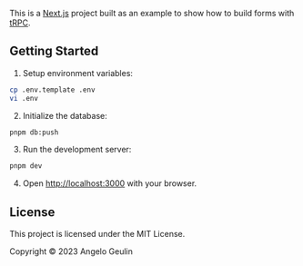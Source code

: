 This is a [Next.js](https://nextjs.org) project built as an example to show how to build
forms with [tRPC](https://trpc.io).

## Getting Started

1. Setup environment variables:

```bash
cp .env.template .env
vi .env
```

2. Initialize the database:

```bash
pnpm db:push
```

3. Run the development server:

```bash
pnpm dev
```

4. Open [http://localhost:3000](http://localhost:3000) with your browser.

## License

This project is licensed under the MIT License.

Copyright © 2023 Angelo Geulin
